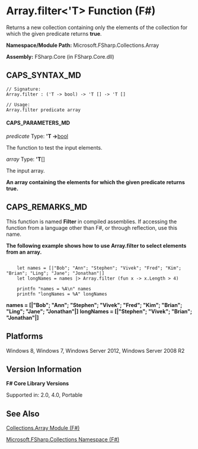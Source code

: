 # Array.filter<'T> Function (F#)

Returns a new collection containing only the elements of the collection for which the given predicate returns **true**.

**Namespace/Module Path:** Microsoft.FSharp.Collections.Array

**Assembly:** FSharp.Core (in FSharp.Core.dll)


## CAPS_SYNTAX_MD

```
// Signature:
Array.filter : ('T -> bool) -> 'T [] -> 'T []

// Usage:
Array.filter predicate array
```

#### CAPS_PARAMETERS_MD
*predicate*
Type: **'T -&gt;**[bool](http://msdn.microsoft.com/en-us/library/89c0cf9c-49ce-4207-a3be-555851a67dd5)


The function to test the input elements.


*array*
Type: **'T**[[]](http://msdn.microsoft.com/en-us/library/def20292-9aae-4596-9275-b94e594f8493)


The input array.



**An array containing the elements for which the given predicate returns true.**
## CAPS_REMARKS_MD
This function is named **Filter** in compiled assemblies. If accessing the function from a language other than F#, or through reflection, use this name.

**The following example shows how to use Array.filter to select elements from an array.**
```

    let names = [|"Bob"; "Ann"; "Stephen"; "Vivek"; "Fred"; "Kim"; "Brian"; "Ling"; "Jane"; "Jonathan"|]
    let longNames = names |> Array.filter (fun x -> x.Length > 4)
    
    printfn "names = %A\n" names
    printfn "longNames = %A" longNames
```

**names = [|"Bob"; "Ann"; "Stephen"; "Vivek"; "Fred"; "Kim"; "Brian"; "Ling"; "Jane"; "Jonathan"|]**
**longNames = [|"Stephen"; "Vivek"; "Brian"; "Jonathan"|]**
## Platforms
Windows 8, Windows 7, Windows Server 2012, Windows Server 2008 R2


## Version Information
**F# Core Library Versions**

Supported in: 2.0, 4.0, Portable




## See Also
[Collections.Array Module &#40;F&#35;&#41;](Collections.Array+Module+%28F%23%29.md)

[Microsoft.FSharp.Collections Namespace &#40;F&#35;&#41;](Microsoft.FSharp.Collections+Namespace+%28F%23%29.md)

